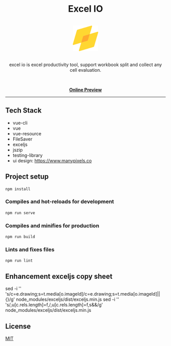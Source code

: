 <div align="center">
<h1>Excel IO</h1>

<br />
<a href="http://kiroinn.github.io/excelio">
  <img
    height="80"
    width="80"
    alt="lizard"
    src="https://raw.githubusercontent.com/kiroInn/excel-io/master/src/assets/logo.png"
  />
</a>
<br />
<br />
<p>excel io is excel productivity tool, support workbook split and collect any cell evaluation.</p>
<br />

[**Online Preview**][excelio]

</div>
<hr />

## Tech Stack
- vue-cli
- vue
- vue-resource
- FileSaver
- exceljs
- jszip
- testing-library
- ui design: https://www.manypixels.co
  
## Project setup
```
npm install
```

### Compiles and hot-reloads for development
```
npm run serve
```

### Compiles and minifies for production
```
npm run build
```

### Lints and fixes files
```
npm run lint
```

## Enhancement exceljs copy sheet
sed -i '' 's/c=e.drawing;s=t.media\[o.imageId\]/c=e.drawing;s=t.media\[o.imageId\]||{}/g' node_modules/exceljs/dist/exceljs.min.js
sed -i '' 's/\,u\[c.rels.length\]=f\,/\,u\[c.rels.length\]=f\,s\&\&/g' node_modules/exceljs/dist/exceljs.min.js

## License

[MIT][license]

<!-- prettier-ignore-start -->
[excelio]: http://kiroinn.github.io/excelio
[license]: https://github.com/kiroInn/excel-io/blob/master/LICENSE.MD
<!-- prettier-ignore-end -->